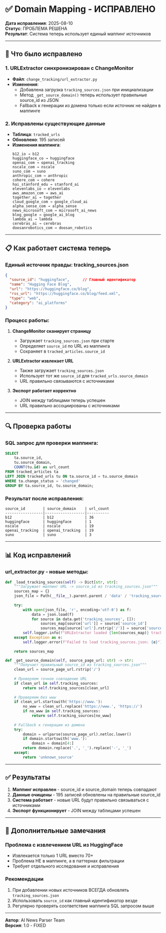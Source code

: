 # ✅ Domain Mapping - ИСПРАВЛЕНО

**Дата исправления**: 2025-08-10  
**Статус**: ПРОБЛЕМА РЕШЕНА  
**Результат**: Система теперь использует единый маппинг источников

---

## 🎯 Что было исправлено

### 1. URLExtractor синхронизирован с ChangeMonitor
- **Файл**: `change_tracking/url_extractor.py`
- **Изменения**:
  - Добавлена загрузка `tracking_sources.json` при инициализации
  - Метод `_get_source_domain()` теперь использует правильные source_id из JSON
  - Fallback к генерации из домена только если источник не найден в маппинге

### 2. Исправлены существующие данные
- **Таблица**: `tracked_urls`
- **Обновлено**: 195 записей
- **Изменения маппинга**:
  ```
  b12_io → b12
  huggingface_co → huggingface
  openai_com → openai_tracking
  nscale_com → nscale
  suno_com → suno
  anthropic_com → anthropic
  cohere_com → cohere
  hai_stanford_edu → stanford_ai
  elevenlabs_io → elevenlabs
  aws_amazon_com → aws_ai
  together_ai → together
  cloud_google_com → google_cloud_ai
  alpha_sense_com → alpha_sense
  news_microsoft_com → microsoft_ai_news
  blog_google → google_ai_blog
  lambda_ai → lambda
  cerebras_ai → cerebras
  doosanrobotics_com → doosan_robotics
  ```

---

## 📋 Как работает система теперь

### Единый источник правды: tracking_sources.json

```json
{
  "source_id": "huggingface",      // Главный идентификатор
  "name": "Hugging Face Blog",
  "url": "https://huggingface.co/blog",
  "rss_url": "https://huggingface.co/blog/feed.xml",
  "type": "web",
  "category": "ai_platforms"
}
```

### Процесс работы:

1. **ChangeMonitor сканирует страницу**
   - Загружает `tracking_sources.json` при старте
   - Определяет `source_id` по URL из маппинга
   - Сохраняет в `tracked_articles.source_id`

2. **URLExtractor извлекает URL**
   - Также загружает `tracking_sources.json`
   - Использует тот же `source_id` для `tracked_urls.source_domain`
   - URL правильно связываются с источниками

3. **Экспорт работает корректно**
   - JOIN между таблицами теперь успешен
   - URL правильно ассоциированы с источниками

---

## 🔍 Проверка работы

### SQL запрос для проверки маппинга:
```sql
SELECT 
    ta.source_id,
    tu.source_domain,
    COUNT(tu.id) as url_count
FROM tracked_articles ta
LEFT JOIN tracked_urls tu ON ta.source_id = tu.source_domain
WHERE ta.change_status = 'changed'
GROUP BY ta.source_id, tu.source_domain;
```

### Результат после исправления:
```
source_id        | source_domain    | url_count
-----------------|------------------|----------
b12              | b12              | 36
huggingface      | huggingface      | 1
nscale           | nscale           | 19
openai_tracking  | openai_tracking  | 19
suno             | suno             | 3
```

---

## 📊 Код исправлений

### url_extractor.py - новые методы:

```python
def _load_tracking_sources(self) -> Dict[str, str]:
    """Загружает маппинг URL -> source_id из tracking_sources.json"""
    sources_map = {}
    json_file = Path(__file__).parent.parent / 'data' / 'tracking_sources.json'
    
    try:
        with open(json_file, 'r', encoding='utf-8') as f:
            data = json.load(f)
            for source in data.get('tracking_sources', []):
                sources_map[source['url']] = source['source_id']
                sources_map[source['url'].rstrip('/')] = source['source_id']
        self.logger.info(f"URLExtractor loaded {len(sources_map)} tracking sources")
    except Exception as e:
        self.logger.error(f"Failed to load tracking_sources.json: {e}")
    
    return sources_map

def _get_source_domain(self, source_page_url: str) -> str:
    """Получает правильный source_id из tracking_sources.json"""
    clean_url = source_page_url.rstrip('/')
    
    # Проверяем точное совпадение URL
    if clean_url in self.tracking_sources:
        return self.tracking_sources[clean_url]
    
    # Проверяем без www
    if clean_url.startswith('https://www.'):
        no_www = clean_url.replace('https://www.', 'https://')
        if no_www in self.tracking_sources:
            return self.tracking_sources[no_www]
    
    # Fallback к генерации из домена
    try:
        domain = urlparse(source_page_url).netloc.lower()
        if domain.startswith('www.'):
            domain = domain[4:]
        return domain.replace('.', '_').replace('-', '_')
    except:
        return 'unknown_source'
```

---

## ✅ Результаты

1. **Маппинг исправлен** - source_id и source_domain теперь совпадают
2. **Данные очищены** - 195 записей обновлены на правильные source_id
3. **Система работает** - новые URL будут правильно связываться с источниками
4. **Экспорт функционирует** - JOIN между таблицами успешен

---

## 📝 Дополнительные замечания

### Проблема с извлечением URL из HuggingFace
- Извлекается только 1 URL вместо 70+
- Проблема НЕ в маппинге, а в паттернах фильтрации
- Требует отдельного исследования и исправления

### Рекомендации
1. При добавлении новых источников ВСЕГДА обновлять `tracking_sources.json`
2. Использовать `source_id` как главный идентификатор везде
3. Регулярно проверять соответствие маппинга SQL запросом выше

---

**Автор**: AI News Parser Team  
**Версия**: 1.0 - FIXED